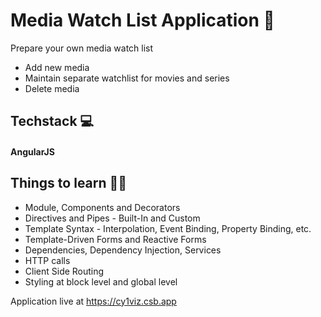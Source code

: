 # Media Watch List Application 📃
Prepare your own media watch list
- Add new media
- Maintain separate watchlist for movies and series
- Delete media

## Techstack 💻
#### AngularJS

## Things to learn 👩‍💻
- Module, Components and Decorators
- Directives and Pipes - Built-In and Custom
- Template Syntax - Interpolation, Event Binding, Property Binding, etc.
- Template-Driven Forms and Reactive Forms
- Dependencies, Dependency Injection, Services
- HTTP calls
- Client Side Routing
- Styling at block level and global level


Application live at https://cy1viz.csb.app
